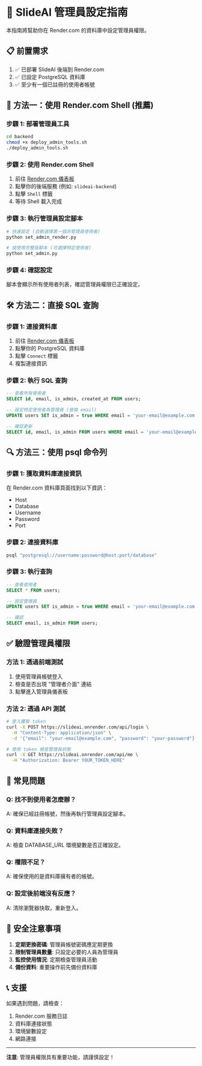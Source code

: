 # 🔧 SlideAI 管理員設定指南

本指南將幫助你在 Render.com 的資料庫中設定管理員權限。

## 📋 前置需求

1. ✅ 已部署 SlideAI 後端到 Render.com
2. ✅ 已設定 PostgreSQL 資料庫
3. ✅ 至少有一個已註冊的使用者帳號

## 🚀 方法一：使用 Render.com Shell (推薦)

### 步驟 1: 部署管理員工具
```bash
cd backend
chmod +x deploy_admin_tools.sh
./deploy_admin_tools.sh
```

### 步驟 2: 使用 Render.com Shell
1. 前往 [Render.com 儀表板](https://dashboard.render.com)
2. 點擊你的後端服務 (例如: `slideai-backend`)
3. 點擊 `Shell` 標籤
4. 等待 Shell 載入完成

### 步驟 3: 執行管理員設定腳本
```bash
# 快速設定 (自動選擇第一個非管理員使用者)
python set_admin_render.py

# 或使用完整版腳本 (可選擇特定使用者)
python set_admin.py
```

### 步驟 4: 確認設定
腳本會顯示所有使用者列表，確認管理員權限已正確設定。

## 🛠️ 方法二：直接 SQL 查詢

### 步驟 1: 連接資料庫
1. 前往 [Render.com 儀表板](https://dashboard.render.com)
2. 點擊你的 PostgreSQL 資料庫
3. 點擊 `Connect` 標籤
4. 複製連接資訊

### 步驟 2: 執行 SQL 查詢
```sql
-- 查看所有使用者
SELECT id, email, is_admin, created_at FROM users;

-- 設定特定使用者為管理員 (替換 email)
UPDATE users SET is_admin = true WHERE email = 'your-email@example.com';

-- 確認更新
SELECT id, email, is_admin FROM users WHERE email = 'your-email@example.com';
```

## 🔍 方法三：使用 psql 命令列

### 步驟 1: 獲取資料庫連接資訊
在 Render.com 資料庫頁面找到以下資訊：
- Host
- Database
- Username
- Password
- Port

### 步驟 2: 連接資料庫
```bash
psql "postgresql://username:password@host:port/database"
```

### 步驟 3: 執行查詢
```sql
-- 查看使用者
SELECT * FROM users;

-- 設定管理員
UPDATE users SET is_admin = true WHERE email = 'your-email@example.com';

-- 確認
SELECT email, is_admin FROM users;
```

## ✅ 驗證管理員權限

### 方法 1: 透過前端測試
1. 使用管理員帳號登入
2. 檢查是否出現 "管理者介面" 連結
3. 點擊進入管理員儀表板

### 方法 2: 透過 API 測試
```bash
# 登入獲取 token
curl -X POST https://slideai.onrender.com/api/login \
  -H "Content-Type: application/json" \
  -d '{"email": "your-email@example.com", "password": "your-password"}'

# 使用 token 檢查管理員狀態
curl -X GET https://slideai.onrender.com/api/me \
  -H "Authorization: Bearer YOUR_TOKEN_HERE"
```

## 🚨 常見問題

### Q: 找不到使用者怎麼辦？
A: 確保已經註冊帳號，然後再執行管理員設定腳本。

### Q: 資料庫連接失敗？
A: 檢查 DATABASE_URL 環境變數是否正確設定。

### Q: 權限不足？
A: 確保使用的是資料庫擁有者的帳號。

### Q: 設定後前端沒有反應？
A: 清除瀏覽器快取，重新登入。

## 🔐 安全注意事項

1. **定期更換密碼**: 管理員帳號密碼應定期更換
2. **限制管理員數量**: 只設定必要的人員為管理員
3. **監控使用情況**: 定期檢查管理員活動
4. **備份資料**: 重要操作前先備份資料庫

## 📞 支援

如果遇到問題，請檢查：
1. Render.com 服務日誌
2. 資料庫連接狀態
3. 環境變數設定
4. 網路連接

---

**注意**: 管理員權限具有重要功能，請謹慎設定！ 